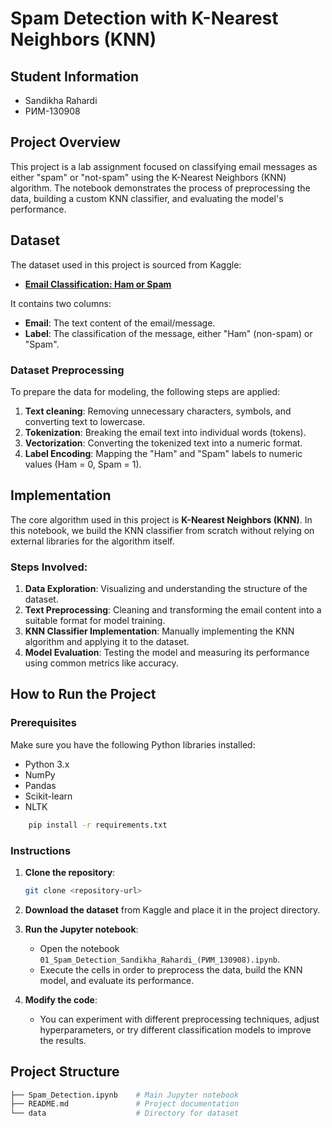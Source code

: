 # Spam Detection with K-Nearest Neighbors (KNN)

## Student Information
* Sandikha Rahardi
* РИМ-130908

## Project Overview
This project is a lab assignment focused on classifying email messages as either "spam" or "not-spam" using the K-Nearest Neighbors (KNN) algorithm. The notebook demonstrates the process of preprocessing the data, building a custom KNN classifier, and evaluating the model's performance.

## Dataset
The dataset used in this project is sourced from Kaggle:
- **[Email Classification: Ham or Spam](https://www.kaggle.com/datasets/prishasawhney/email-classification-ham-spam)**

It contains two columns:
- **Email**: The text content of the email/message.
- **Label**: The classification of the message, either "Ham" (non-spam) or "Spam".

### Dataset Preprocessing
To prepare the data for modeling, the following steps are applied:
1. **Text cleaning**: Removing unnecessary characters, symbols, and converting text to lowercase.
2. **Tokenization**: Breaking the email text into individual words (tokens).
3. **Vectorization**: Converting the tokenized text into a numeric format.
4. **Label Encoding**: Mapping the "Ham" and "Spam" labels to numeric values (Ham = 0, Spam = 1).

## Implementation
The core algorithm used in this project is **K-Nearest Neighbors (KNN)**. In this notebook, we build the KNN classifier from scratch without relying on external libraries for the algorithm itself.

### Steps Involved:
1. **Data Exploration**: Visualizing and understanding the structure of the dataset.
2. **Text Preprocessing**: Cleaning and transforming the email content into a suitable format for model training.
3. **KNN Classifier Implementation**: Manually implementing the KNN algorithm and applying it to the dataset.
4. **Model Evaluation**: Testing the model and measuring its performance using common metrics like accuracy.

## How to Run the Project

### Prerequisites
Make sure you have the following Python libraries installed:
- Python 3.x
- NumPy
- Pandas
- Scikit-learn
- NLTK

```bash
    pip install -r requirements.txt
```

### Instructions
1. **Clone the repository**:
    ```bash
    git clone <repository-url>
    ```

2. **Download the dataset** from Kaggle and place it in the project directory.
   
3. **Run the Jupyter notebook**:
    - Open the notebook `01_Spam_Detection_Sandikha_Rahardi_(РИМ_130908).ipynb`.
    - Execute the cells in order to preprocess the data, build the KNN model, and evaluate its performance.

4. **Modify the code**:
    - You can experiment with different preprocessing techniques, adjust hyperparameters, or try different classification models to improve the results.

## Project Structure
```bash
├── Spam_Detection.ipynb    # Main Jupyter notebook
├── README.md               # Project documentation
└── data                    # Directory for dataset
